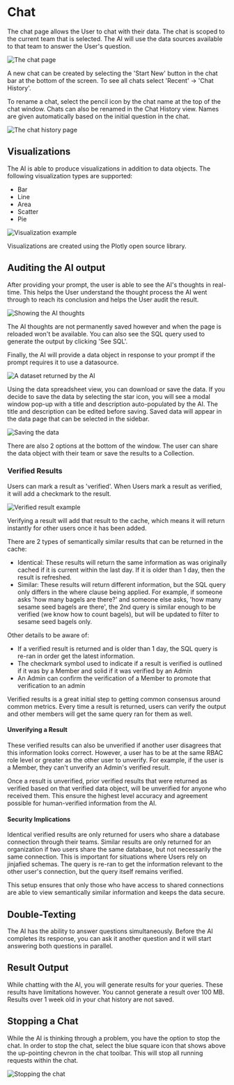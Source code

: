 # Chat

The chat page allows the User to chat with their data. The chat is scoped to the current team that is selected. The AI will use the data sources available to that team to answer the User's question.

![The chat page](/images/chat/chat_response.png)

A new chat can be created by selecting the 'Start New' button in the chat bar at the bottom of the screen. To see all chats select 'Recent' -> 'Chat History'.

To rename a chat, select the pencil icon by the chat name at the top of the chat window. Chats can also be renamed in the Chat History view. Names are given automatically based on the initial question in the chat.

![The chat history page](/images/chat/chat_history.png)

## Visualizations

The AI is able to produce visualizations in addition to data objects. The following visualization types are supported:
- Bar
- Line
- Area
- Scatter
- Pie

![Visualization example](/images/chat/viz_chat_example.png)

Visualizations are created using the Plotly open source library. 

## Auditing the AI output

After providing your prompt, the user is able to see the AI's thoughts in real-time. This helps the User understand the thought process the AI went through to reach its conclusion and helps the User audit the result. 

![Showing the AI thoughts](/images/chat/ai_thoughts.png)

The AI thoughts are not permanently saved however and when the page is reloaded won't be available. You can also see the SQL query used to generate the output by clicking 'See SQL'. 

Finally, the AI will provide a data object in response to your prompt if the prompt requires it to use a datasource.

![A dataset returned by the AI](/images/chat/chat_dataset.png)

Using the data spreadsheet view, you can download or save the data. If you decide to save the data by selecting the star icon, you will see a modal window pop-up with a title and description auto-populated by the AI. The title and description can be edited before saving. Saved data will appear in the data page that can be selected in the sidebar.

![Saving the data](/images/chat/save_data_view.png)

There are also 2 options at the bottom of the window. The user can share the data object with their team or save the results to a Collection.

### Verified Results

Users can mark a result as 'verified'. When Users mark a result as verified, it will add a checkmark to the result. 

![Verified result example](/images/chat/verified_result.png)

Verifying a result will add that result to the cache, which means it will return instantly for other users once it has been added. 

There are 2 types of semantically similar results that can be returned in the cache:
- Identical: These results will return the same information as was originally cached if it is current within the last day. If it is older than 1 day, then the result is refreshed.
- Similar: These results will return different information, but the SQL query only differs in the where clause being applied. For example, if someone asks 'how many bagels are there?' and someone else asks, 'how many sesame seed bagels are there', the 2nd query is similar enough to be verified (we know how to count bagels), but will be updated to filter to sesame seed bagels only.

Other details to be aware of:
- If a verified result is returned and is older than 1 day, the SQL query is re-ran in order get the latest information. 
- The checkmark symbol used to indicate if a result is verified is outlined if it was by a Member and solid if it was verified by an Admin
- An Admin can confirm the verification of a Member to promote that verification to an admin

Verified results is a great initial step to getting common consensus around common metrics. Every time a result is returned, users can verify the output and other members will get the same query ran for them as well.

#### Unverifying a Result

These verified results can also be unverified if another user disagrees that this information looks correct. However, a user has to be at the same RBAC role level or greater as the other user to unverify. For example, if the user is a Member, they can't unverify an Admin's verified result.

Once a result is unverified, prior verified results that were returned as verified based on that verified data object, will be unverified for anyone who received them. This ensure the highest level accuracy and agreement possible for human-verified information from the AI.

#### Security Implications

Identical verified results are only returned for users who share a database connection through their teams. Similar results are only returned for an organization if two users share the same database, but not necessarily the same connection. This is important for situations where Users rely on jinjafied schemas. The query is re-ran to get the information relevant to the other user's connection, but the query itself remains verified.

This setup ensures that only those who have access to shared connections are able to view semantically similar information and keeps the data secure.

## Double-Texting

The AI has the ability to answer questions simultaneously. Before the AI completes its response, you can ask it another question and it will start answering both questions in parallel. 

## Result Output

While chatting with the AI, you will generate results for your queries. These results have limitations however. You cannot generate a result over 100 MB. Results over 1 week old in your chat history are not saved. 

## Stopping a Chat

While the AI is thinking through a problem, you have the option to stop the chat. In order to stop the chat, select the blue square icon that shows above the up-pointing chevron in the chat toolbar. This will stop all running requests within the chat.

![Stopping the chat](/images/chat/stop_chat.png)